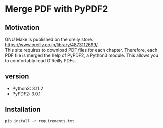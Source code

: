 # Merge PDF with PyPDF2
## Motivation
GNU Make is published on the oreily store.
\
https://www.oreilly.co.jp/library/4873112699/ \
This site requires to download PDF files for each chapter. Therefore, each PDF file is merged the help of PyPDF2, a Python3 module.
This allows you to comfortably read O'Reilly PDFs.
## version 
- Python3: 3.11.2 
- PyPDF2: 3.0.1

## Installation
```
pip install -r requirements.txt
```


